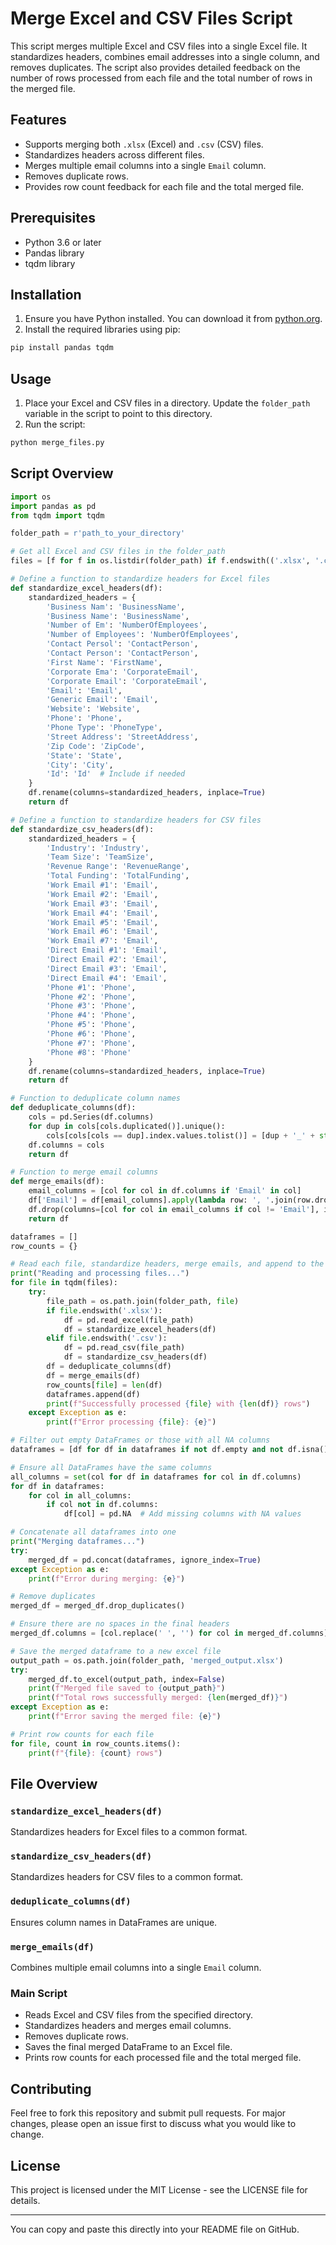 # Merge Excel and CSV Files Script

This script merges multiple Excel and CSV files into a single Excel file. It standardizes headers, combines email addresses into a single column, and removes duplicates. The script also provides detailed feedback on the number of rows processed from each file and the total number of rows in the merged file.

## Features

- Supports merging both `.xlsx` (Excel) and `.csv` (CSV) files.
- Standardizes headers across different files.
- Merges multiple email columns into a single `Email` column.
- Removes duplicate rows.
- Provides row count feedback for each file and the total merged file.

## Prerequisites

- Python 3.6 or later
- Pandas library
- tqdm library

## Installation

1. Ensure you have Python installed. You can download it from [python.org](https://www.python.org/).
2. Install the required libraries using pip:

```bash
pip install pandas tqdm
```

## Usage

1. Place your Excel and CSV files in a directory. Update the `folder_path` variable in the script to point to this directory.
2. Run the script:

```bash
python merge_files.py
```

## Script Overview

```python
import os
import pandas as pd
from tqdm import tqdm

folder_path = r'path_to_your_directory'

# Get all Excel and CSV files in the folder_path
files = [f for f in os.listdir(folder_path) if f.endswith(('.xlsx', '.csv'))]

# Define a function to standardize headers for Excel files
def standardize_excel_headers(df):
    standardized_headers = {
        'Business Nam': 'BusinessName',
        'Business Name': 'BusinessName',
        'Number of Em': 'NumberOfEmployees',
        'Number of Employees': 'NumberOfEmployees',
        'Contact Persol': 'ContactPerson',
        'Contact Person': 'ContactPerson',
        'First Name': 'FirstName',
        'Corporate Ema': 'CorporateEmail',
        'Corporate Email': 'CorporateEmail',
        'Email': 'Email',
        'Generic Email': 'Email',
        'Website': 'Website',
        'Phone': 'Phone',
        'Phone Type': 'PhoneType',
        'Street Address': 'StreetAddress',
        'Zip Code': 'ZipCode',
        'State': 'State',
        'City': 'City',
        'Id': 'Id'  # Include if needed
    }
    df.rename(columns=standardized_headers, inplace=True)
    return df

# Define a function to standardize headers for CSV files
def standardize_csv_headers(df):
    standardized_headers = {
        'Industry': 'Industry',
        'Team Size': 'TeamSize',
        'Revenue Range': 'RevenueRange',
        'Total Funding': 'TotalFunding',
        'Work Email #1': 'Email',
        'Work Email #2': 'Email',
        'Work Email #3': 'Email',
        'Work Email #4': 'Email',
        'Work Email #5': 'Email',
        'Work Email #6': 'Email',
        'Work Email #7': 'Email',
        'Direct Email #1': 'Email',
        'Direct Email #2': 'Email',
        'Direct Email #3': 'Email',
        'Direct Email #4': 'Email',
        'Phone #1': 'Phone',
        'Phone #2': 'Phone',
        'Phone #3': 'Phone',
        'Phone #4': 'Phone',
        'Phone #5': 'Phone',
        'Phone #6': 'Phone',
        'Phone #7': 'Phone',
        'Phone #8': 'Phone'
    }
    df.rename(columns=standardized_headers, inplace=True)
    return df

# Function to deduplicate column names
def deduplicate_columns(df):
    cols = pd.Series(df.columns)
    for dup in cols[cols.duplicated()].unique():
        cols[cols[cols == dup].index.values.tolist()] = [dup + '_' + str(i) if i != 0 else dup for i in range(sum(cols == dup))]
    df.columns = cols
    return df

# Function to merge email columns
def merge_emails(df):
    email_columns = [col for col in df.columns if 'Email' in col]
    df['Email'] = df[email_columns].apply(lambda row: ', '.join(row.dropna().astype(str)), axis=1)
    df.drop(columns=[col for col in email_columns if col != 'Email'], inplace=True)
    return df

dataframes = []
row_counts = {}

# Read each file, standardize headers, merge emails, and append to the list
print("Reading and processing files...")
for file in tqdm(files):
    try:
        file_path = os.path.join(folder_path, file)
        if file.endswith('.xlsx'):
            df = pd.read_excel(file_path)
            df = standardize_excel_headers(df)
        elif file.endswith('.csv'):
            df = pd.read_csv(file_path)
            df = standardize_csv_headers(df)
        df = deduplicate_columns(df)
        df = merge_emails(df)
        row_counts[file] = len(df)
        dataframes.append(df)
        print(f"Successfully processed {file} with {len(df)} rows")
    except Exception as e:
        print(f"Error processing {file}: {e}")

# Filter out empty DataFrames or those with all NA columns
dataframes = [df for df in dataframes if not df.empty and not df.isna().all().all()]

# Ensure all DataFrames have the same columns
all_columns = set(col for df in dataframes for col in df.columns)
for df in dataframes:
    for col in all_columns:
        if col not in df.columns:
            df[col] = pd.NA  # Add missing columns with NA values

# Concatenate all dataframes into one
print("Merging dataframes...")
try:
    merged_df = pd.concat(dataframes, ignore_index=True)
except Exception as e:
    print(f"Error during merging: {e}")

# Remove duplicates
merged_df = merged_df.drop_duplicates()

# Ensure there are no spaces in the final headers
merged_df.columns = [col.replace(' ', '') for col in merged_df.columns]

# Save the merged dataframe to a new excel file
output_path = os.path.join(folder_path, 'merged_output.xlsx')
try:
    merged_df.to_excel(output_path, index=False)
    print(f"Merged file saved to {output_path}")
    print(f"Total rows successfully merged: {len(merged_df)}")
except Exception as e:
    print(f"Error saving the merged file: {e}")

# Print row counts for each file
for file, count in row_counts.items():
    print(f"{file}: {count} rows")
```

## File Overview

### `standardize_excel_headers(df)`
Standardizes headers for Excel files to a common format.

### `standardize_csv_headers(df)`
Standardizes headers for CSV files to a common format.

### `deduplicate_columns(df)`
Ensures column names in DataFrames are unique.

### `merge_emails(df)`
Combines multiple email columns into a single `Email` column.

### Main Script
- Reads Excel and CSV files from the specified directory.
- Standardizes headers and merges email columns.
- Removes duplicate rows.
- Saves the final merged DataFrame to an Excel file.
- Prints row counts for each processed file and the total merged file.

## Contributing

Feel free to fork this repository and submit pull requests. For major changes, please open an issue first to discuss what you would like to change.

## License

This project is licensed under the MIT License - see the LICENSE file for details.

---

You can copy and paste this directly into your README file on GitHub.